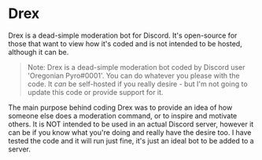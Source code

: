 # Drex
Drex is a dead-simple moderation bot for Discord. It's open-source for those that want to view how it's coded and is not intended to be hosted, although it can be.

> Note: 
Drex is a dead-simple moderation bot coded by Discord user 'Oregonian Pyro#0001'. You can do whatever you please with the code. It *can* be self-hosted if you really desire - but I'm not going to update this code or provide support for it.

The main purpose behind coding Drex was to provide an idea of how someone else does a moderation command, or to inspire and motivate others. It is NOT intended to be used in an actual Discord server, however it can be if you know what you're doing and really have the desire too. I have tested the code and it will run just fine, it's just an ideal bot to be added to a server. 
